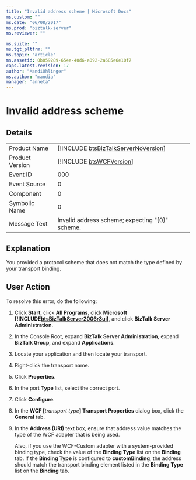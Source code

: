 ```yaml
---
title: "Invalid address scheme | Microsoft Docs"
ms.custom: ""
ms.date: "06/08/2017"
ms.prod: "biztalk-server"
ms.reviewer: ""

ms.suite: ""
ms.tgt_pltfrm: ""
ms.topic: "article"
ms.assetid: 0b059289-654e-40d6-a092-2a685e6e10f7
caps.latest.revision: 17
author: "MandiOhlinger"
ms.author: "mandia"
manager: "anneta"
---
```

# Invalid address scheme
## Details  

|                 |                                                                                     |
|-----------------|-------------------------------------------------------------------------------------|
|  Product Name   | [!INCLUDE [btsBizTalkServerNoVersion](../includes/btsbiztalkservernoversion-md.md)] |
| Product Version |             [!INCLUDE [btsWCFVersion](../includes/btswcfversion-md.md)]             |
|    Event ID     |                                         000                                         |
|  Event Source   |                                          0                                          |
|    Component    |                                          0                                          |
|  Symbolic Name  |                                          0                                          |
|  Message Text   |                   Invalid address scheme; expecting "{0}" scheme.                   |

## Explanation  
 You provided a protocol scheme that does not match the type defined by your transport binding.  

## User Action  
 To resolve this error, do the following:  

1. Click <strong>Start</strong>, click <strong>All Programs</strong>, click <strong>Microsoft <!-- BEGIN ERROR INCLUDE: Unable to resolve [!INCLUDE[btsBizTalkServer2006r3ui](../includes/btsbiztalkserver2006r3ui-md.md)]: Path(D:/a/1/s/target_repo/biztalk/core/invalid-address-scheme.md) contains invalid char.
   Parameter name: path -->[!INCLUDE[btsBizTalkServer2006r3ui](../includes/btsbiztalkserver2006r3ui-md.md)]<!--END ERROR INCLUDE --></strong>, and click <strong>BizTalk Server Administration</strong>.  

2. In the Console Root, expand  **BizTalk Server Administration**, expand **BizTalk Group**, and expand  **Applications**.  

3. Locate your application and then locate your transport.  

4. Right-click the transport name.  

5. Click **Properties**.  

6. In the port **Type** list, select the correct port.  

7. Click **Configure**.  

8. In the <strong>WCF [</strong><em>transport type</em><strong>] Transport Properties</strong> dialog box, click the <strong>General</strong> tab.  

9. In the **Address (URI)** text box, ensure that address value matches the type of the WCF adapter that is being used.  

   Also, if you use the WCF-Custom adapter with a system-provided binding type, check the value of the **Binding Type** list on the **Binding** tab. If the **Binding Type** is configured to **customBinding**, the address should match the transport binding element listed in the **Binding Type** list on the **Binding** tab.
